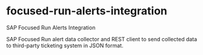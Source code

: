 # focused-run-alerts-integration
SAP Focused Run Alerts Integration

SAP Focused Run alert data collector and REST client to send collected data to third-party ticketing system in JSON format.
